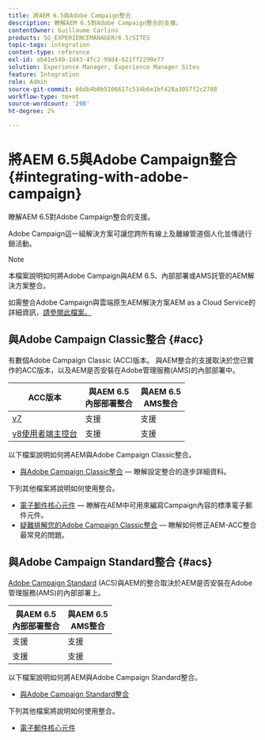 ```yaml
---
title: 將AEM 6.5與Adobe Campaign整合
description: 瞭解AEM 6.5對Adobe Campaign整合的支援。
contentOwner: Guillaume Carlino
products: SG_EXPERIENCEMANAGER/6.5/SITES
topic-tags: integration
content-type: reference
exl-id: ab41e540-1d43-4fc2-99d4-621ff2290e77
solution: Experience Manager, Experience Manager Sites
feature: Integration
role: Admin
source-git-commit: 66db4b0b5106617c534b6e1bf428a3057f2c2708
workflow-type: tm+mt
source-wordcount: '298'
ht-degree: 2%

---
```



# 將AEM 6.5與Adobe Campaign整合{#integrating-with-adobe-campaign}

瞭解AEM 6.5對Adobe Campaign整合的支援。

Adobe Campaign這一組解決方案可讓您跨所有線上及離線管道個人化並傳遞行銷活動。

>[!NOTE]
>
>本檔案說明如何將Adobe Campaign與AEM 6.5、內部部署或AMS託管的AEM解決方案整合。
>
>如需整合Adobe Campaign與雲端原生AEM解決方案AEM as a Cloud Service的詳細資訊，[請參閱此檔案。](https://experienceleague.adobe.com/docs/experience-manager-cloud-service/content/sites/integrations/campaign.html)

## 與Adobe Campaign Classic整合 {#acc}

有數個Adobe Campaign Classic (ACC)版本。 與AEM整合的支援取決於您已實作的ACC版本，以及AEM是否安裝在Adobe管理服務(AMS)的內部部署中。

| ACC版本 | 與AEM 6.5 <br>內部部署整合 | 與AEM 6.5<br>AMS整合 |
|---|---|---|
| [v7](https://experienceleague.adobe.com/docs/campaign-classic.html) | 支援 | 支援 |
| [v8使用者端主控台](https://experienceleague.adobe.com/docs/campaign-v8.html) | 支援 | 支援 |

以下檔案說明如何將AEM與Adobe Campaign Classic整合。

* [與Adobe Campaign Classic整合](/help/sites-administering/campaignonpremise.md) — 瞭解設定整合的逐步詳細資料。

下列其他檔案將說明如何使用整合。

* [電子郵件核心元件](https://experienceleague.adobe.com/docs/experience-manager-core-components/using/email/introduction.html) — 瞭解在AEM中可用來編寫Campaign內容的標準電子郵件元件。
* [疑難排解您的Adobe Campaign Classic整合](/help/sites-administering/troubleshooting-campaignintegration.md) — 瞭解如何修正AEM-ACC整合最常見的問題。

## 與Adobe Campaign Standard整合 {#acs}

[Adobe Campaign Standard](https://experienceleague.adobe.com/docs/campaign-standard.html) (ACS)與AEM的整合取決於AEM是否安裝在Adobe管理服務(AMS)的內部部署上。

| 與AEM 6.5 <br>內部部署整合 | 與AEM 6.5<br>AMS整合 |
|---|---|
| 支援 | 支援 |
| 支援 | 支援 |

以下檔案說明如何將AEM與Adobe Campaign Standard整合。

* [與Adobe Campaign Standard整合](/help/sites-administering/campaignstandard.md)

下列其他檔案將說明如何使用整合。

* [電子郵件核心元件](https://experienceleague.adobe.com/docs/experience-manager-core-components/using/email/introduction.html)
